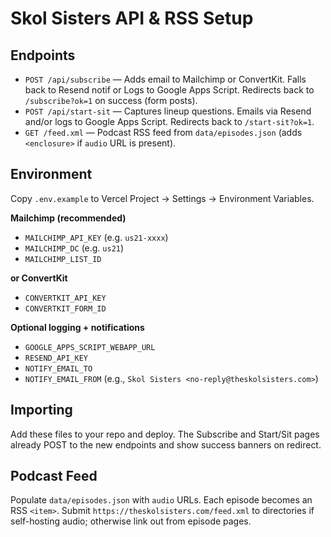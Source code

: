 # Skol Sisters API & RSS Setup

## Endpoints
- `POST /api/subscribe` — Adds email to Mailchimp or ConvertKit. Falls back to Resend notif or Logs to Google Apps Script. Redirects back to `/subscribe?ok=1` on success (form posts).
- `POST /api/start-sit` — Captures lineup questions. Emails via Resend and/or logs to Google Apps Script. Redirects back to `/start-sit?ok=1`.
- `GET /feed.xml` — Podcast RSS feed from `data/episodes.json` (adds `<enclosure>` if `audio` URL is present).

## Environment
Copy `.env.example` to Vercel Project → Settings → Environment Variables.

**Mailchimp (recommended)**
- `MAILCHIMP_API_KEY` (e.g. `us21-xxxx`)
- `MAILCHIMP_DC` (e.g. `us21`)
- `MAILCHIMP_LIST_ID`

**or ConvertKit**
- `CONVERTKIT_API_KEY`
- `CONVERTKIT_FORM_ID`

**Optional logging + notifications**
- `GOOGLE_APPS_SCRIPT_WEBAPP_URL`
- `RESEND_API_KEY`
- `NOTIFY_EMAIL_TO`
- `NOTIFY_EMAIL_FROM` (e.g., `Skol Sisters <no-reply@theskolsisters.com>`)

## Importing
Add these files to your repo and deploy. The Subscribe and Start/Sit pages already POST to the new endpoints and show success banners on redirect.

## Podcast Feed
Populate `data/episodes.json` with `audio` URLs. Each episode becomes an RSS `<item>`. Submit `https://theskolsisters.com/feed.xml` to directories if self-hosting audio; otherwise link out from episode pages.
